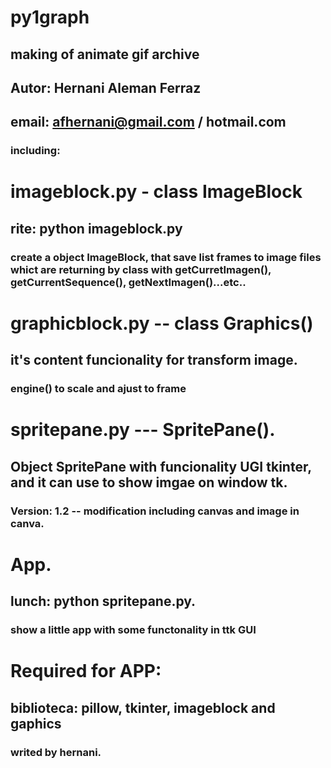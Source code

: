 # py1graph
## making of animate gif archive
## Autor: Hernani Aleman Ferraz
## email: afhernani@gmail.com / hotmail.com
### including:
# imageblock.py - class ImageBlock
## rite: python imageblock.py
### create a object ImageBlock, that save list frames to image files whict are returning by class with getCurretImagen(), getCurrentSequence(), getNextImagen()...etc..
# graphicblock.py -- class Graphics()
## it's content funcionality for transform image.
### engine() to  scale and ajust to frame

# spritepane.py --- SpritePane().
## Object SpritePane with funcionality UGI tkinter, and it can use to show imgae on window tk.
### Version: 1.2 -- modification including canvas and image in canva.

# App.
## lunch: python spritepane.py.
### show a little app with some functonality in ttk GUI

# Required for APP:
## biblioteca: pillow, tkinter, imageblock and gaphics
### writed by hernani.

